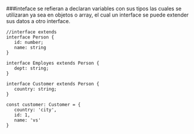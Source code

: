 ###inteface
se refieran a declaran variables con sus tipos las cuales se utilizaran ya sea en objetos o array, el cual un interface se puede extender sus datos a otro interface.

```
//interface extends
interface Person {
   id: number;
   name: string
}

interface Employes extends Person {
   dept: string;
}

interface Customer extends Person {
   country: string;
}

const customer: Customer = {
   country: 'city',
   id: 1,
   name: 'vs'
}
```
